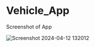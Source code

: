 # Vehicle_App

Screenshot of App

![Screenshot 2024-04-12 132012](https://github.com/Ram-Krishna-Solanki/Vehicle_App/assets/99878474/ec07e59c-a49f-4982-84d6-e05d5225bd08)
